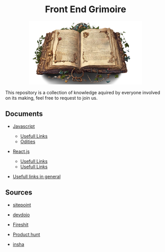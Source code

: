 # <div align="center"> Front End Grimoire </div>

<div align="center">
    <img src="images/mystical_book.png" height="200px" />
</div>

This repository is a collection of knowledge aquired by everyone involved on its making, feel free to request to join us.

## Documents

- [Javascript](JAVASCRIPT.md)
    - [Usefull Links](JAVASCRIPT.md#usefull-links)
    - [Odities](JAVASCRIPT.md#javascript-odities)

-   [React.js](REACTJS.md)
    - [Usefull Links](REACTJS.md#usefull-links)
    - [Usefull Links](REACTJS.md#usefull-links)

-   [Usefull links in general](LINKS.md)

## Sources

-   [sitepoint](https://www.sitepoint.com/shorthand-javascript-techniques/)

-   [devdojo](https://devdojo.com/emmaturner/20-javascript-shorthand-to-save-time)

-   [Fireshit](https://youtu.be/TNhaISOUy6Q)

-   [Product hunt](https://www.producthunt.com/)

-   [insha](https://dev.to/insha/the-ultimate-cheat-sheet-list-for-web-developers-2i9i)
